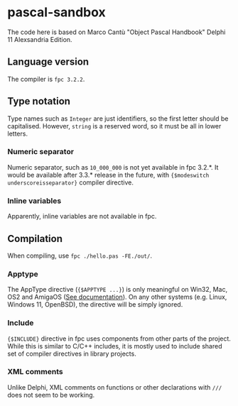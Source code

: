 # pascal-sandbox
The code here is based on Marco Cantù "Object Pascal Handbook" Delphi 11 Alexsandria Edition. 

## Language version
The compiler is `fpc 3.2.2`.

## Type notation
Type names such as `Integer` are just identifiers, so the first letter should be capitalised.
However, `string` is a reserved word, so it must be all in lower letters.

### Numeric separator
Numeric separator, such as `10_000_000` is not yet available in fpc 3.2.\*.
It would be available after 3.3.\* release in the future, with `{$modeswitch underscoreisseparator}` compiler directive.

### Inline variables
Apparently, inline variables are not available in fpc.

## Compilation
When compiling, use `fpc ./hello.pas -FE./out/`.

### Apptype
The AppType directive (`{$APPTYPE ...}`) is only meaningful on Win32, Mac, OS2 and AmigaOS ([See documentation](https://www.freepascal.org/docs-html/current/prog/progsu86.html)). On any other systems (e.g. Linux, Windows 11, OpenBSD), the directive will be simply ignored.

### Include
`{$INCLUDE}` directive in fpc uses components from other parts of the project.
While this is similar to C/C++ includes, it is mostly used to include shared set of compiler directives in library projects.

### XML comments
Unlike Delphi, XML comments on functions or other declarations with `///` does not seem to be working.
